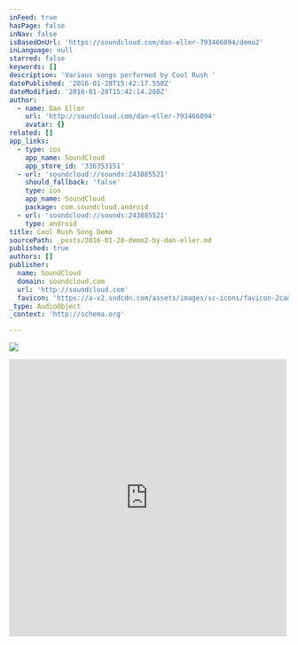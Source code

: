 ```yaml
---
inFeed: true
hasPage: false
inNav: false
isBasedOnUrl: 'https://soundcloud.com/dan-eller-793466094/demo2'
inLanguage: null
starred: false
keywords: []
description: 'Various songs performed by Cool Rush '
datePublished: '2016-01-28T15:42:17.550Z'
dateModified: '2016-01-28T15:42:14.280Z'
author:
  - name: Dan Eller
    url: 'http://soundcloud.com/dan-eller-793466094'
    avatar: {}
related: []
app_links:
  - type: ios
    app_name: SoundCloud
    app_store_id: '336353151'
  - url: 'soundcloud://sounds:243885521'
    should_fallback: 'false'
    type: ios
    app_name: SoundCloud
    package: com.soundcloud.android
  - url: 'soundcloud://sounds:243885521'
    type: android
title: Cool Rush Song Demo
sourcePath: _posts/2016-01-28-demo2-by-dan-eller.md
published: true
authors: []
publisher:
  name: SoundCloud
  domain: soundcloud.com
  url: 'http://soundcloud.com'
  favicon: 'https://a-v2.sndcdn.com/assets/images/sc-icons/favicon-2cadd14b.ico'
_type: AudioObject
_context: 'http://schema.org'

---
```

![](https://s3-us-west-2.amazonaws.com/the-grid-img/p/f4abc00e65a30474b3c34ef0029c9a34e098e111.jpg)

<iframe src="https://cdn.embedly.com/widgets/media.html?src=https%3A%2F%2Fw.soundcloud.com%2Fplayer%2F%3Fvisual%3Dtrue%26url%3Dhttp%253A%252F%252Fapi.soundcloud.com%252Ftracks%252F243885521%26show_artwork%3Dtrue&amp;url=https%3A%2F%2Fsoundcloud.com%2Fdan-eller-793466094%2Fdemo2&amp;image=http%3A%2F%2Fa1.sndcdn.com%2Fimages%2Ffb_placeholder.png%3F1453490404&amp;key=b7d04c9b404c499eba89ee7072e1c4f7&amp;type=text%2Fhtml&amp;schema=soundcloud" width="500" height="500" scrolling="no" frameborder="0" allowfullscreen="allowfullscreen" style=""></iframe>